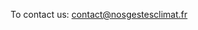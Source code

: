 <p align="center">To contact us: <a href="mailto:contact@nosgestesclimat.fr">contact@nosgestesclimat.fr</a></p>